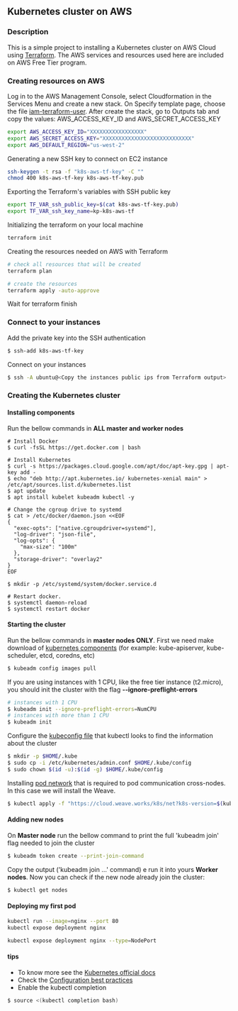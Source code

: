 ## Kubernetes cluster on AWS

### Description
This is a simple project to installing a Kubernetes cluster on AWS Cloud using [Terraform](https://www.terraform.io/). The AWS services and resources used here are included on AWS Free Tier program.

### Creating resources on AWS

Log in to the AWS Management Console, select Cloudformation in the Services Menu and create a new stack. On Specify template page, choose the file [iam-terraform-user](cloudformation/iam-terraform-user.yaml). After create the stack, go to Outputs tab and copy the values: AWS_ACCESS_KEY_ID and AWS_SECRET_ACCESS_KEY
```bash
export AWS_ACCESS_KEY_ID="XXXXXXXXXXXXXXXXX"
export AWS_SECRET_ACCESS_KEY="XXXXXXXXXXXXXXXXXXXXXXXXXXXX"
export AWS_DEFAULT_REGION="us-west-2"
```
Generating a new SSH key to connect on EC2 instance
```bash
ssh-keygen -t rsa -f "k8s-aws-tf-key" -C ""
chmod 400 k8s-aws-tf-key k8s-aws-tf-key.pub
```
Exporting the Terraform's variables with SSH public key 
```bash
export TF_VAR_ssh_public_key=$(cat k8s-aws-tf-key.pub)
export TF_VAR_ssh_key_name=kp-k8s-aws-tf
```
Initializing the terraform on your local machine
```bash
terraform init
```
Creating the resources needed on AWS with Terraform
```bash
# check all resources that will be created
terraform plan

# create the resources
terraform apply -auto-approve
```
Wait for terraform finish

### Connect to your instances

Add the private key into the SSH authentication
```bash
$ ssh-add k8s-aws-tf-key
```
Connect on your instances
```bash
$ ssh -A ubuntu@<Copy the instances public ips from Terraform output>
``` 

### Creating the Kubernetes cluster

#### Installing components

Run the bellow commands in **ALL master and worker nodes**

```
# Install Docker
$ curl -fsSL https://get.docker.com | bash

# Install Kubernetes
$ curl -s https://packages.cloud.google.com/apt/doc/apt-key.gpg | apt-key add -
$ echo "deb http://apt.kubernetes.io/ kubernetes-xenial main" > /etc/apt/sources.list.d/kubernetes.list
$ apt update
$ apt install kubelet kubeadm kubectl -y

# Change the cgroup drive to systemd
$ cat > /etc/docker/daemon.json <<EOF
{
  "exec-opts": ["native.cgroupdriver=systemd"],
  "log-driver": "json-file",
  "log-opts": {
    "max-size": "100m"
  },
  "storage-driver": "overlay2"
}
EOF

$ mkdir -p /etc/systemd/system/docker.service.d

# Restart docker.
$ systemctl daemon-reload
$ systemctl restart docker
```

#### Starting the cluster

Run the bellow commands in **master nodes ONLY**. First we need make download of [kubernetes components](https://kubernetes.io/docs/concepts/overview/components/) (for example: kube-apiserver, kube-scheduler, etcd, coredns, etc)
```bash
$ kubeadm config images pull
```
If you are using instances with 1 CPU, like the free tier instance (t2.micro), you should init the cluster with the flag **--ignore-preflight-errors**
```bash
# instances with 1 CPU
$ kubeadm init --ignore-preflight-errors=NumCPU
# instances with more than 1 CPU
$ kubeadm init
```
Configure the [kubeconfig file](https://kubernetes.io/docs/concepts/configuration/organize-cluster-access-kubeconfig/) that kubectl looks to find the information about the cluster
```bash
$ mkdir -p $HOME/.kube
$ sudo cp -i /etc/kubernetes/admin.conf $HOME/.kube/config
$ sudo chown $(id -u):$(id -g) $HOME/.kube/config
```
Installing [pod network](https://kubernetes.io/docs/concepts/cluster-administration/addons/) that is required to pod communication cross-nodes. In this case we will install the Weave.
```bash
$ kubectl apply -f "https://cloud.weave.works/k8s/net?k8s-version=$(kubectl version | base64 | tr -d '\n')"
```

#### Adding new nodes

On **Master node** run the bellow command to print the full 'kubeadm join' flag needed to join the cluster
```bash
$ kubeadm token create --print-join-command
```
Copy the output ('kubeadm join ...' command) e run it into yours **Worker nodes**. Now you can check if the new node already join the cluster:
```bash
$ kubectl get nodes
```

#### Deploying my first pod

```bash
kubectl run --image=nginx --port 80
kubectl expose deployment nginx

kubectl expose deployment nginx --type=NodePort
```


#### tips

- To know more see the [Kubernetes official docs](https://kubernetes.io/docs)
- Check the [Configuration best practices](https://kubernetes.io/docs/concepts/configuration/overview/)
- Enable the kubectl completion
```bash
$ source <(kubectl completion bash)
```
